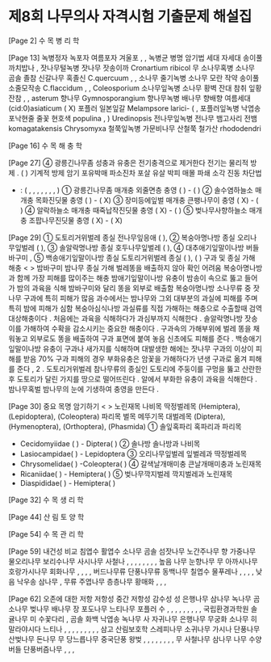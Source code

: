 # 제8회 나무의사 자격시험 기출문제 해설집


[Page 2]
수 목 병 리 학

[Page 13]
녹병정자 녹포자 여름포자 겨울포
, ,
녹병균 병명 암기법
세대 자세대
송이풀 까치밥나
,
잣나무털녹병 잣나무 잣송이까
Cronartium ribicol
무
소나무혹병 소나무 곰솔 졸참 신갈나무 혹졸신
C.quercuum , ,
소나무 줄기녹병 소나무 모란 작약 송이풀 소줄모작송
C.flaccidum , ,
Coleosporium
소나무잎녹병 소나무 황벽 잔대 참취 잎황잔참
, ,
asterum
향나무
Gymnosporangium
향나무녹병 배나무 향배향
여름세대
(cid:0)asiaticum ( X)
포플러 일본잎갈
Melampsore larici- ( ,
포플러잎녹병 낙엽송 포낙현줄
줄꽃 현호색
populina , )
Uredinopsis
전나무잎녹병 전나무 뱀고사리 전뱀
komagatakensis
Chrysomyxa
철쭉잎녹병 가문비나무 산철쭉 철가산
rhododendri

[Page 16]
수 목 해 충 학

[Page 27]
④ 광릉긴나무좀 성충과 유충은 전기충격으로 제거한다 전기는 물리적 방제
. ( )
기계적 방제 암기 포유박매 파소진차 포살 유살 박피 매몰 파쇄 소각 진동 차단법
* : ( , , , , , , , )
① 광릉긴나무좀 매개충 외줄면층 충영
( ) - ( )
② 솔수염하늘소 매개충 목화진딧물 충영
( ) - ( X)
③ 장미등에잎벌 매개충 큰팽나무이 충영
( X) - ( )
④ 알락하늘소 매개충 때죽납작진딧물 충영
( X) - ( )
⑤ 벚나무사향하늘소 매개충 조팝나무진딧물 충영
( X) - ( X)

[Page 29]
① 도토리거위벌레 종실 전나무잎응애
( ),
② 복숭아명나방 종실 오리나무잎벌레
( ),
③ 솔알락명나방 종실 호두나무잎벌레
( ),
④ 대추애기잎말이나방 버들바구미
,
⑤ 백송애기잎말이나방 종실 도토리거위벌레 종실
( ), ( )
구과 및 종실 가해 해충
< >
밤바구미
밤나무 종실 가해
벌레똥을 배출하지 않아 확인 어려움
복숭아명나방과 함께 가장 피해를 많이주는 해충
밤애기잎말이나방
유충이 밤송이 속으로 뚫고 들어가 밤의 과육을 식해
밤바구미와 달리 똥을 외부로 배출함
복숭아명나방
소나무류 중 잣나무 구과에 특히 피해가 많음
과수에서는 밤나무와 그외 대부분의 과실에 피해를 주며 특히 밤에 피해가 심함
복숭아심식나방
과실류를 직접 가해하는 해충으로 수출할때 검역대상해충이다
.
처음에는 과육을 식해하다가 과심부까지 식해한다
.
솔알락명나방
잣송이를 가해하여 수확을 감소시키는 중요한 해충이다
.
구과속의 가해부위에 벌레 똥을 채워놓고 외부로도 똥을 배출하여 구과 표면에 붙여 놓음
신초에도 피해를 준다
.
백송애기잎말이나방
유충이 구과나 새가지를 식해하며 대발생한 해에는 잣나무 구과의 이상이 피해를 받음
70%
구과 피해의 경우 부화유충은 암꽃을 가해하다가 년생 구과로 옮겨 피해를 준다
, 2 .
도토리거위벌레
참나무류의 종실인 도토리에 주둥이를 구멍을 뚫고 산란한 후 도토리가 달린 가지를 땅으로 떨어뜨린다
.
알에서 부화한 유충이 과육을 식해한다
.
밤나무혹벌
밤나무의 눈에 기생하여 충영을 만든다
.

[Page 30]
중요 목명 암기하기
< >
노린재목 나비목 딱정벌레목
(Hemiptera), (Lepidoptera), (Coleoptera)
파리목 벌목 메뚜기목 대벌레목
(Diptera), (Hymenoptera), (Orthoptera), (Phasmida)
① 솔잎혹파리 혹파리과 파리목
- Cecidomyiidae ( ) - Diptera( )
② 솔나방 솔나방과 나비목
- Lasiocampidae( ) - Lepidoptera
③ 오리나무잎벌레 잎벌레과 딱정벌레목
- Chrysomelidae( ) -Coleoptera( )
④ 갈색날개매미충 큰날개매미충과 노린재목
- Ricaniidae( ) - Hemiptera( )
⑤ 벚나무깍지벌레 깍지벌레과 노린재목
- Diaspididae( ) - Hemiptera( )

[Page 32]
수 목 생 리 학

[Page 44]
산 림 토 양 학

[Page 54]
수 목 관 리 학

[Page 59]
내건성 비교 침엽수 활엽수
소나무 곰솔 섬잣나무 노간주나무 향 가중나무 물오리나무 보리수나무 사시나무 사철나
, , , , , , , ,
높음
나무 눈향나무 무 아까시나무 호랑가시나무 회화나무
, , , ,
버드나무류 단풍나무류 동백나무 칠엽수 물푸레나
, , , ,
낮음 낙우송 삼나무
,
무류 주엽나무 층층나무 황매화
, , ,

[Page 62]
오존에 대한 저항
저항성 중간 저항성 감수성
성
은행나무 삼나무 녹나무 곰 소나무 벚나무 배나무 장 포도나무 느티나무 포플러 수
, , , , , , , , ,
국립환경과학원
솔 귤나무 미 수꽃다리
,
곰솔 화백 낙엽송 녹나무 사 자귀나무 은행나무 무궁화 소나무 히말라야시다 느티나
, , , , , , , , ,
삼고 산림보호학 스레피나무 소귀나무 가시나 단풍나무 산벚나무 돈나무 무 당느릅나무 중국단풍 왕벚
, , , , , , , ,
무 사철나무 삼나무 나무 수양버들 단풍버즘나무
, , ,